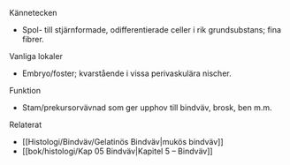 Kännetecken
- Spol- till stjärnformade, odifferentierade celler i rik grundsubstans; fina fibrer.

Vanliga lokaler
- Embryo/foster; kvarstående i vissa perivaskulära nischer.

Funktion
- Stam/prekursorvävnad som ger upphov till bindväv, brosk, ben m.m.

Relaterat
- [[Histologi/Bindväv/Gelatinös Bindväv|mukös bindväv]]
- [[bok/histologi/Kap 05 Bindväv|Kapitel 5 – Bindväv]]

